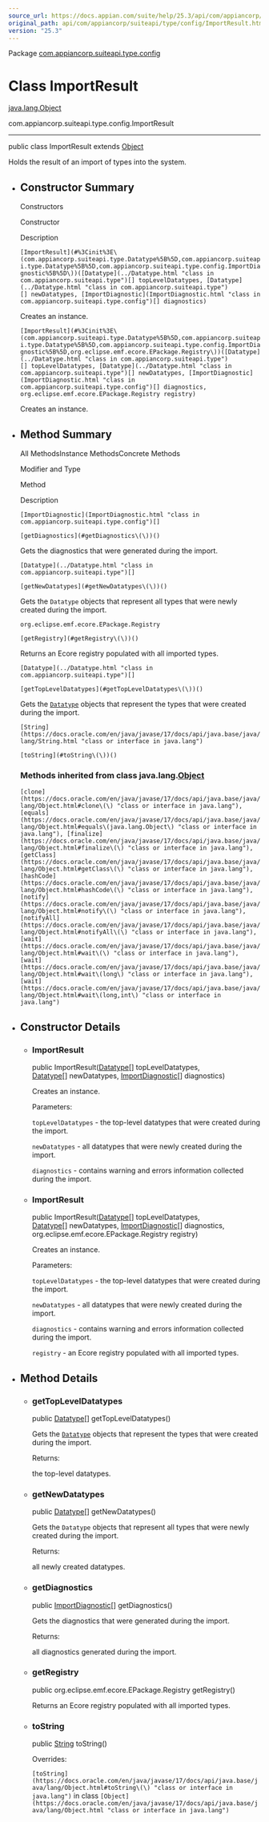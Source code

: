 ```yaml
---
source_url: https://docs.appian.com/suite/help/25.3/api/com/appiancorp/suiteapi/type/config/ImportResult.html
original_path: api/com/appiancorp/suiteapi/type/config/ImportResult.html
version: "25.3"
---
```


Package [com.appiancorp.suiteapi.type.config](package-summary.html)

# Class ImportResult

[java.lang.Object](https://docs.oracle.com/en/java/javase/17/docs/api/java.base/java/lang/Object.html "class or interface in java.lang")

com.appiancorp.suiteapi.type.config.ImportResult

* * *

public class ImportResult extends [Object](https://docs.oracle.com/en/java/javase/17/docs/api/java.base/java/lang/Object.html "class or interface in java.lang")

Holds the result of an import of types into the system.

-   ## Constructor Summary

    Constructors

    Constructor

    Description

    `[ImportResult](#%3Cinit%3E\(com.appiancorp.suiteapi.type.Datatype%5B%5D,com.appiancorp.suiteapi.type.Datatype%5B%5D,com.appiancorp.suiteapi.type.config.ImportDiagnostic%5B%5D\))([Datatype](../Datatype.html "class in com.appiancorp.suiteapi.type")[] topLevelDatatypes, [Datatype](../Datatype.html "class in com.appiancorp.suiteapi.type")[] newDatatypes, [ImportDiagnostic](ImportDiagnostic.html "class in com.appiancorp.suiteapi.type.config")[] diagnostics)`

    Creates an instance.

    `[ImportResult](#%3Cinit%3E\(com.appiancorp.suiteapi.type.Datatype%5B%5D,com.appiancorp.suiteapi.type.Datatype%5B%5D,com.appiancorp.suiteapi.type.config.ImportDiagnostic%5B%5D,org.eclipse.emf.ecore.EPackage.Registry\))([Datatype](../Datatype.html "class in com.appiancorp.suiteapi.type")[] topLevelDatatypes, [Datatype](../Datatype.html "class in com.appiancorp.suiteapi.type")[] newDatatypes, [ImportDiagnostic](ImportDiagnostic.html "class in com.appiancorp.suiteapi.type.config")[] diagnostics, org.eclipse.emf.ecore.EPackage.Registry registry)`

    Creates an instance.

-   ## Method Summary

    All MethodsInstance MethodsConcrete Methods

    Modifier and Type

    Method

    Description

    `[ImportDiagnostic](ImportDiagnostic.html "class in com.appiancorp.suiteapi.type.config")[]`

    `[getDiagnostics](#getDiagnostics\(\))()`

    Gets the diagnostics that were generated during the import.

    `[Datatype](../Datatype.html "class in com.appiancorp.suiteapi.type")[]`

    `[getNewDatatypes](#getNewDatatypes\(\))()`

    Gets the `Datatype` objects that represent all types that were newly created during the import.

    `org.eclipse.emf.ecore.EPackage.Registry`

    `[getRegistry](#getRegistry\(\))()`

    Returns an Ecore registry populated with all imported types.

    `[Datatype](../Datatype.html "class in com.appiancorp.suiteapi.type")[]`

    `[getTopLevelDatatypes](#getTopLevelDatatypes\(\))()`

    Gets the [`Datatype`](../Datatype.html "class in com.appiancorp.suiteapi.type") objects that represent the types that were created during the import.

    `[String](https://docs.oracle.com/en/java/javase/17/docs/api/java.base/java/lang/String.html "class or interface in java.lang")`

    `[toString](#toString\(\))()`

    ### Methods inherited from class java.lang.[Object](https://docs.oracle.com/en/java/javase/17/docs/api/java.base/java/lang/Object.html "class or interface in java.lang")

    `[clone](https://docs.oracle.com/en/java/javase/17/docs/api/java.base/java/lang/Object.html#clone\(\) "class or interface in java.lang"), [equals](https://docs.oracle.com/en/java/javase/17/docs/api/java.base/java/lang/Object.html#equals\(java.lang.Object\) "class or interface in java.lang"), [finalize](https://docs.oracle.com/en/java/javase/17/docs/api/java.base/java/lang/Object.html#finalize\(\) "class or interface in java.lang"), [getClass](https://docs.oracle.com/en/java/javase/17/docs/api/java.base/java/lang/Object.html#getClass\(\) "class or interface in java.lang"), [hashCode](https://docs.oracle.com/en/java/javase/17/docs/api/java.base/java/lang/Object.html#hashCode\(\) "class or interface in java.lang"), [notify](https://docs.oracle.com/en/java/javase/17/docs/api/java.base/java/lang/Object.html#notify\(\) "class or interface in java.lang"), [notifyAll](https://docs.oracle.com/en/java/javase/17/docs/api/java.base/java/lang/Object.html#notifyAll\(\) "class or interface in java.lang"), [wait](https://docs.oracle.com/en/java/javase/17/docs/api/java.base/java/lang/Object.html#wait\(\) "class or interface in java.lang"), [wait](https://docs.oracle.com/en/java/javase/17/docs/api/java.base/java/lang/Object.html#wait\(long\) "class or interface in java.lang"), [wait](https://docs.oracle.com/en/java/javase/17/docs/api/java.base/java/lang/Object.html#wait\(long,int\) "class or interface in java.lang")`

-   ## Constructor Details

    -   ### ImportResult

        public ImportResult([Datatype](../Datatype.html "class in com.appiancorp.suiteapi.type")\[\] topLevelDatatypes, [Datatype](../Datatype.html "class in com.appiancorp.suiteapi.type")\[\] newDatatypes, [ImportDiagnostic](ImportDiagnostic.html "class in com.appiancorp.suiteapi.type.config")\[\] diagnostics)

        Creates an instance.

        Parameters:

        `topLevelDatatypes` - the top-level datatypes that were created during the import.

        `newDatatypes` - all datatypes that were newly created during the import.

        `diagnostics` - contains warning and errors information collected during the import.

    -   ### ImportResult

        public ImportResult([Datatype](../Datatype.html "class in com.appiancorp.suiteapi.type")\[\] topLevelDatatypes, [Datatype](../Datatype.html "class in com.appiancorp.suiteapi.type")\[\] newDatatypes, [ImportDiagnostic](ImportDiagnostic.html "class in com.appiancorp.suiteapi.type.config")\[\] diagnostics, org.eclipse.emf.ecore.EPackage.Registry registry)

        Creates an instance.

        Parameters:

        `topLevelDatatypes` - the top-level datatypes that were created during the import.

        `newDatatypes` - all datatypes that were newly created during the import.

        `diagnostics` - contains warning and errors information collected during the import.

        `registry` - an Ecore registry populated with all imported types.

-   ## Method Details

    -   ### getTopLevelDatatypes

        public [Datatype](../Datatype.html "class in com.appiancorp.suiteapi.type")\[\] getTopLevelDatatypes()

        Gets the [`Datatype`](../Datatype.html "class in com.appiancorp.suiteapi.type") objects that represent the types that were created during the import.

        Returns:

        the top-level datatypes.

    -   ### getNewDatatypes

        public [Datatype](../Datatype.html "class in com.appiancorp.suiteapi.type")\[\] getNewDatatypes()

        Gets the `Datatype` objects that represent all types that were newly created during the import.

        Returns:

        all newly created datatypes.

    -   ### getDiagnostics

        public [ImportDiagnostic](ImportDiagnostic.html "class in com.appiancorp.suiteapi.type.config")\[\] getDiagnostics()

        Gets the diagnostics that were generated during the import.

        Returns:

        all diagnostics generated during the import.

    -   ### getRegistry

        public org.eclipse.emf.ecore.EPackage.Registry getRegistry()

        Returns an Ecore registry populated with all imported types.

    -   ### toString

        public [String](https://docs.oracle.com/en/java/javase/17/docs/api/java.base/java/lang/String.html "class or interface in java.lang") toString()

        Overrides:

        `[toString](https://docs.oracle.com/en/java/javase/17/docs/api/java.base/java/lang/Object.html#toString\(\) "class or interface in java.lang")` in class `[Object](https://docs.oracle.com/en/java/javase/17/docs/api/java.base/java/lang/Object.html "class or interface in java.lang")`